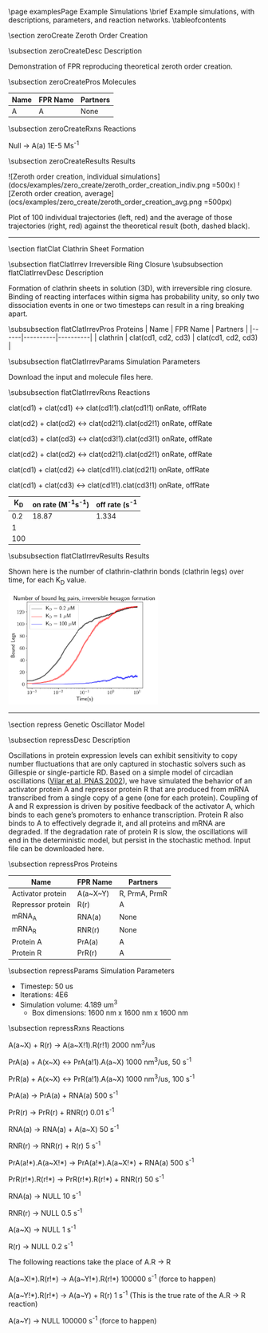 \page examplesPage Example Simulations
\brief Example simulations, with descriptions, parameters, and reaction networks.
\tableofcontents

\section zeroCreate Zeroth Order Creation

\subsection zeroCreateDesc Description

Demonstration of FPR reproducing theoretical zeroth order creation.

\subsection zeroCreatePros Molecules

| Name | FPR Name | Partners |
|------|----------|----------|
| A | A | None

\subsection zeroCreateRxns Reactions

Null -> A(a) 1E-5 Ms<sup>-1</sup>

\subsection zeroCreateResults Results

<!-- <img src="docs/examples/zero_create/zeroth_order_creation_indiv.png" width="300" height="300"/> -->
![Zeroth order creation, individual simulations](docs/examples/zero_create/zeroth_order_creation_indiv.png =500x) ![Zeroth order creation, average](ocs/examples/zero_create/zeroth_order_creation_avg.png =500px)

Plot of 100 individual trajectories (left, red) and the average of those trajectories (right, red) against the theoretical result (both, dashed black).

---

\section flatClat Clathrin Sheet Formation

\subsection flatClatIrrev Irreversible Ring Closure
\subsubsection flatClatIrrevDesc Description

Formation of clathrin sheets in solution (3D), with irreversible ring closure. Binding of reacting interfaces within sigma has probability unity, so only two dissociation events in one or two timesteps can result in a ring breaking apart.

\subsubsection flatClatIrrevPros Proteins
| Name | FPR Name | Partners |
|------|----------|----------|
| clathrin | clat(cd1, cd2, cd3) | clat(cd1, cd2, cd3) |

\subsubsection flatClatIrrevParams Simulation Parameters

Download the input and molecule files here.

\subsubsection flatClatIrrevRxns Reactions

clat(cd1) + clat(cd1) <-> clat(cd1!1).clat(cd1!1) onRate, offRate

clat(cd2) + clat(cd2) <-> clat(cd2!1).clat(cd2!1) onRate, offRate

clat(cd3) + clat(cd3) <-> clat(cd3!1).clat(cd3!1) onRate, offRate

clat(cd2) + clat(cd2) <-> clat(cd2!1).clat(cd2!1) onRate, offRate

clat(cd1) + clat(cd2) <-> clat(cd1!1).clat(cd2!1) onRate, offRate

clat(cd1) + clat(cd3) <-> clat(cd1!1).clat(cd3!1) onRate, offRate

| K<sub>D</sub> | on rate (M<sup>-1</sup>s<sup>-1</sup>) | off rate (s<sup>-1</sup> |
|--|-----|-----|
| 0.2 | 18.87 | 1.334 |
| 1 | | |
| 100 | | |

\subsubsection flatClatIrrevResults Results

Shown here is the number of clathrin-clathrin bonds (clathrin legs) over time, for each K<sub>D</sub> value.

<img src="docs/examples/irrev_flat_clat/species.png" width= 300px>

---

\section repress Genetic Oscillator Model

\subsection repressDesc Description

Oscillations in protein expression levels can exhibit sensitivity to copy number fluctuations that are only captured in stochastic solvers such as Gillespie or single-particle RD.
Based on a simple model of circadian oscillations ([Vilar et al, PNAS 2002](https://www.pnas.org/content/99/9/5988)), we have simulated the behavior of an activator protein A and repressor protein R that are produced from mRNA transcribed from a single copy of a gene (one for each protein).
Coupling of A and R expression is driven by positive feedback of the activator A, which binds to each gene’s promoters to enhance transcription.
Protein R also binds to A to effectively degrade it, and all proteins and mRNA are degraded.
If the degradation rate of protein R is slow, the oscillations will end in the deterministic model, but persist in the stochastic method. Input file can be downloaded here.

\subsection repressPros Proteins

| Name | FPR Name | Partners |
|------|----------|----------|
| Activator protein | A(a~X~Y) | R, PrmA, PrmR |
| Repressor protein | R(r) | A |
| mRNA<sub>A</sub> | RNA(a) | None |
| mRNA<sub>R</sub> | RNR(r) | None |
| Protein A | PrA(a) | A |
| Protein R | PrR(r) | A |

\subsection repressParams Simulation Parameters

- Timestep: 50 us
- Iterations: 4E6
- Simulation volume: 4.189 um<sup>3</sup>
  - Box dimensions: 1600 nm x 1600 nm x 1600 nm

\subsection repressRxns Reactions

A(a~X) + R(r) -> A(a~X!1).R(r!1) 2000 nm<sup>3</sup>/us

PrA(a) + A(x~X) <-> PrA(a!1).A(a~X) 1000 nm<sup>3</sup>/us, 50 s<sup>-1</sup>

PrR(a) + A(x~X) <-> PrR(a!1).A(a~X) 1000 nm<sup>3</sup>/us, 100 s<sup>-1</sup>

PrA(a) -> PrA(a) + RNA(a) 500 s<sup>-1</sup>

PrR(r) -> PrR(r) + RNR(r) 0.01 s<sup>-1</sup>

RNA(a) -> RNA(a) + A(a~X) 50 s<sup>-1</sup>

RNR(r) -> RNR(r) + R(r) 5 s<sup>-1</sup>

PrA(a!\*).A(a~X!\*) -> PrA(a!\*).A(a~X!\*) + RNA(a) 500 s<sup>-1</sup>

PrR(r!\*).R(r!\*) -> PrR(r!\*).R(r!\*) + RNR(r) 50 s<sup>-1</sup>

RNA(a) -> NULL 10 s<sup>-1</sup>

RNR(r) -> NULL 0.5 s<sup>-1</sup>

A(a~X) -> NULL 1 s<sup>-1</sup>

R(r) -> NULL 0.2 s<sup>-1</sup>

The following reactions take the place of A.R -> R

A(a~X!\*).R(r!\*) -> A(a~Y!\*).R(r!\*) 100000 s<sup>-1</sup> (force to happen)

A(a~Y!\*).R(r!\*) -> A(a~Y) + R(r) 1 s<sup>-1</sup> (This is the true rate of the A.R -> R reaction)

A(a~Y) -> NULL 100000 s<sup>-1</sup> (force to happen)
